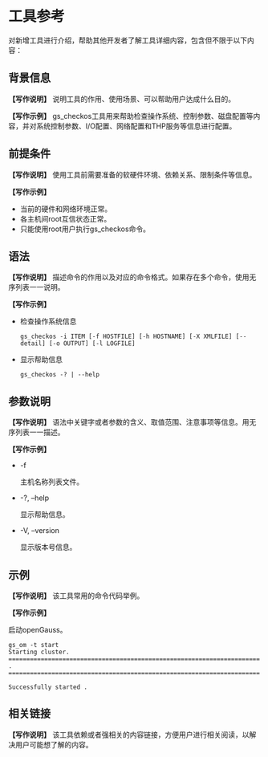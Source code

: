# 工具参考<a name="ZH-CN_TOPIC_0000001325262945"></a>

对新增工具进行介绍，帮助其他开发者了解工具详细内容，包含但不限于以下内容：

## 背景信息<a name="section133081845153111"></a>

**【写作说明】** 说明工具的作用、使用场景、可以帮助用户达成什么目的。

**【写作示例】** gs\_checkos工具用来帮助检查操作系统、控制参数、磁盘配置等内容，并对系统控制参数、I/O配置、网络配置和THP服务等信息进行配置。

## 前提条件<a name="section5715194463320"></a>

**【写作说明】** 使用工具前需要准备的软硬件环境、依赖关系、限制条件等信息。

**【写作示例】**

-   当前的硬件和网络环境正常。
-   各主机间root互信状态正常。
-   只能使用root用户执行gs\_checkos命令。

## 语法<a name="section182918923215"></a>

**【写作说明】** 描述命令的作用以及对应的命令格式。如果存在多个命令，使用无序列表一一说明。

**【写作示例】**

-   检查操作系统信息

    ```
    gs_checkos -i ITEM [-f HOSTFILE] [-h HOSTNAME] [-X XMLFILE] [--detail] [-o OUTPUT] [-l LOGFILE]  
    ```


-   显示帮助信息

    ```
    gs_checkos -? | --help  
    ```


## 参数说明<a name="section112617347322"></a>

**【写作说明】** 语法中关键字或者参数的含义、取值范围、注意事项等信息。用无序列表一一描述。

**【写作示例】**

-   -f

    主机名称列表文件。

-   -?, –help

    显示帮助信息。

-   -V, –version

    显示版本号信息。


## 示例<a name="section152304914322"></a>

**【写作说明】** 该工具常用的命令代码举例。

**【写作示例】**

启动openGauss。

```
gs_om -t start
Starting cluster.
======================================================================
.
======================================================================
    
Successfully started .
```

## 相关链接<a name="section81624114333"></a>

**【写作说明】** 该工具依赖或者强相关的内容链接，方便用户进行相关阅读，以解决用户可能想了解的内容。


